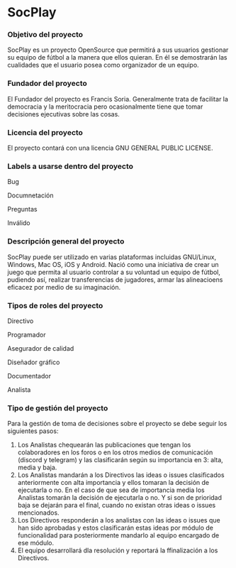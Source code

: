 # SocPlay
### Objetivo del proyecto

SocPlay es un proyecto OpenSource que permitirá a sus usuarios gestionar su equipo de fútbol a la manera que ellos quieran. En él se demostrarán las cualidades que el usuario posea como organizador de un equipo.


### Fundador del proyecto
El Fundador del proyecto es Francis Soria.
Generalmente trata de facilitar la democracia y la meritocracia pero ocasionalmente tiene que tomar decisiones ejecutivas sobre las cosas.

### Licencia del proyecto
El proyecto contará con una licencia GNU GENERAL PUBLIC LICENSE. 

### Labels a usarse dentro del proyecto

Bug

Documnetación

Preguntas

Inválido

### Descripción general del proyecto

SocPlay puede ser utilizado en varias plataformas incluidas GNU/Linux, Windows, Mac OS, iOS y Android. Nació como una iniciativa de crear un juego que permita al usuario controlar a su voluntad un equipo de fútbol, pudiendo así, realizar transferencias de jugadores, armar las alineacioens eficacez por medio de su imaginación.

### Tipos de roles del proyecto

Directivo

Programador

Asegurador de calidad

Diseñador gráfico

Documentador

Analista


### Tipo de gestión del proyecto

Para la gestión de toma de decisiones sobre el proyecto se debe seguir los siguientes pasos:
1. Los Analistas chequearán las publicaciones que tengan los colaboradores en los foros o en los otros medios de comunicación (discord y telegram) y las clasificarán según su importancia en 3: alta, media y baja.
2. Los Analistas mandarán a los Directivos las ideas o issues clasificados anteriormente con alta importancia y ellos tomaran la decisión de ejecutarla o no. En el caso de que sea de importancia media los Analistas tomarán la decisión de ejecutarla o no. Y si son de prioridad baja se dejarán para el final, cuando no existan otras ideas o issues mencionados.
3. Los Directivos responderán a los analistas con las ideas o issues que han sido aprobadas y estos clasificarán estas ideas por módulo de funcionalidad para posteriormente mandarlo al equipo encargado de ese módulo.
4. El equipo desarrollará dla resolución y reportará la ffinalización a los Directivos.
